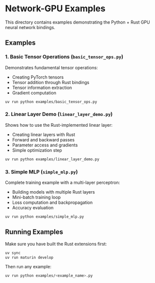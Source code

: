 # Network-GPU Examples

This directory contains examples demonstrating the Python + Rust GPU neural network bindings.

## Examples

### 1. Basic Tensor Operations (`basic_tensor_ops.py`)
Demonstrates fundamental tensor operations:
- Creating PyTorch tensors
- Tensor addition through Rust bindings
- Tensor information extraction
- Gradient computation

```bash
uv run python examples/basic_tensor_ops.py
```

### 2. Linear Layer Demo (`linear_layer_demo.py`)
Shows how to use the Rust-implemented linear layer:
- Creating linear layers with Rust
- Forward and backward passes
- Parameter access and gradients
- Simple optimization step

```bash
uv run python examples/linear_layer_demo.py
```

### 3. Simple MLP (`simple_mlp.py`)
Complete training example with a multi-layer perceptron:
- Building models with multiple Rust layers
- Mini-batch training loop
- Loss computation and backpropagation
- Accuracy evaluation

```bash
uv run python examples/simple_mlp.py
```

## Running Examples

Make sure you have built the Rust extensions first:

```bash
uv sync
uv run maturin develop
```

Then run any example:

```bash
uv run python examples/<example_name>.py
```